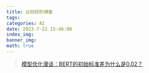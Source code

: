 ```yaml
---
title: 比较好的博客
tags: 
categories: AI
date: 2023-7-22 15:46:00
index_img:
banner_img:
math: true
---
```


> [模型优化漫谈：BERT的初始标准差为什么是0.02？](https://kexue.fm/archives/8747)
>
> 